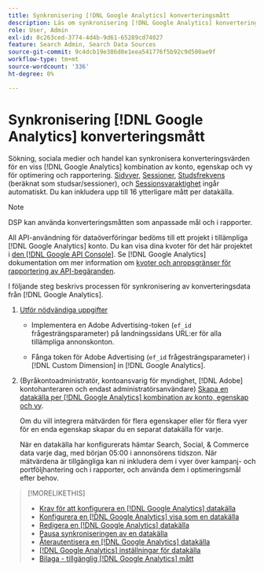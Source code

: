 ```yaml
---
title: Synkronisering [!DNL Google Analytics] konverteringsmått
description: Läs om synkronisering [!DNL Google Analytics] konverteringsstatistik för optimering och rapportering.
role: User, Admin
exl-id: 0c263ced-3774-4d4b-9d61-65289cd74027
feature: Search Admin, Search Data Sources
source-git-commit: 9c4dcb19e386d8e1eea541776f5b92c9d500ae9f
workflow-type: tm+mt
source-wordcount: '336'
ht-degree: 0%

---
```


# Synkronisering [!DNL Google Analytics] konverteringsmått

Sökning, sociala medier och handel kan synkronisera konverteringsvärden för en viss [!DNL Google Analytics] kombination av konto, egenskap och vy för optimering och rapportering. [Sidvyer](https://ga-dev-tools.google/dimensions-metrics-explorer/#view=detail&amp;group=page_tracking&amp;jump=ga_pageviews), [Sessioner](https://ga-dev-tools.google/dimensions-metrics-explorer/#view=detail&amp;group=session&amp;jump=ga_sessions), [Studsfrekvens](https://ga-dev-tools.google/dimensions-metrics-explorer/#view=detail&amp;group=session&amp;jump=ga_bouncerate) (beräknat som studsar/sessioner), och [Sessionsvaraktighet](https://ga-dev-tools.google/dimensions-metrics-explorer/#view=detail&amp;group=session&amp;jump=ga_sessionduration) ingår automatiskt. Du kan inkludera upp till 16 ytterligare mått per datakälla.

>[!NOTE]
>
>DSP kan använda konverteringsmåtten som anpassade mål och i rapporter.

All API-användning för dataöverföringar bedöms till ett projekt i tillämpliga [!DNL Google Analytics] konto. Du kan visa dina kvoter för det här projektet i [den [!DNL Google API Console]](https://console.developers.google.com/apis/api/analytics-json.googleapis.com/quotas). Se [!DNL Google Analytics] dokumentation om mer information om [kvoter och anropsgränser för rapportering av API-begäranden](https://developers.google.com/analytics/devguides/reporting/core/v4/limits-quotas).

I följande steg beskrivs processen för synkronisering av konverteringsdata från [!DNL Google Analytics].

1. [Utför nödvändiga uppgifter](data-source-prerequisites.md)

   * Implementera en Adobe Advertising-token (`ef_id` frågesträngsparameter) på landningssidans URL:er för alla tillämpliga annonskonton.

   * Fånga token för Adobe Advertising (`ef_id` frågesträngsparameter) i [!DNL Custom Dimension] in [!DNL Google Analytics].

1. (Byråkontoadministratör, kontoansvarig för myndighet, [!DNL Adobe] kontohanteraren och endast administratörsanvändare) [Skapa en datakälla per [!DNL Google Analytics] kombination av konto, egenskap och vy](data-source-configure.md).

   Om du vill integrera mätvärden för flera egenskaper eller för flera vyer för en enda egenskap skapar du en separat datakälla för varje.

   När en datakälla har konfigurerats hämtar Search, Social, &amp; Commerce data varje dag, med början 05:00 i annonsörens tidszon. När mätvärdena är tillgängliga kan ni inkludera dem i vyer över kampanj- och portföljhantering och i rapporter, och använda dem i optimeringsmål efter behov.

>[!MORELIKETHIS]
>
>* [Krav för att konfigurera en [!DNL Google Analytics] datakälla](data-source-prerequisites.md)
>* [Konfigurera en [!DNL Google Analytics] visa som en datakälla](data-source-configure.md)
>* [Redigera en [!DNL Google Analytics] datakälla](data-source-edit.md)
>* [Pausa synkroniseringen av en datakälla](data-source-pause.md)
>* [Återautentisera en [!DNL Google Analytics] datakälla](data-source-reauthenticate.md)
>* [[!DNL Google Analytics] inställningar för datakälla](data-source-settings.md)
>* [Bilaga - tillgänglig [!DNL Google Analytics] mått](data-source-ga-metrics.md)
